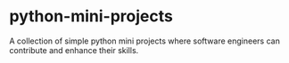 # python-mini-projects
A collection of simple python mini projects where software engineers can contribute and enhance their skills.
